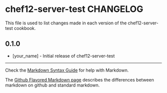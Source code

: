 chef12-server-test CHANGELOG
============================

This file is used to list changes made in each version of the chef12-server-test cookbook.

0.1.0
-----
- [your_name] - Initial release of chef12-server-test

- - -
Check the [Markdown Syntax Guide](http://daringfireball.net/projects/markdown/syntax) for help with Markdown.

The [Github Flavored Markdown page](http://github.github.com/github-flavored-markdown/) describes the differences between markdown on github and standard markdown.
